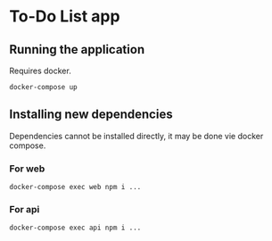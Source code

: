 # To-Do List app

## Running the application
Requires docker.
```
docker-compose up
```

## Installing new dependencies

Dependencies cannot be installed directly, it may be done vie docker compose.

### For web
```
docker-compose exec web npm i ...
```

### For api
```
docker-compose exec api npm i ...
```
